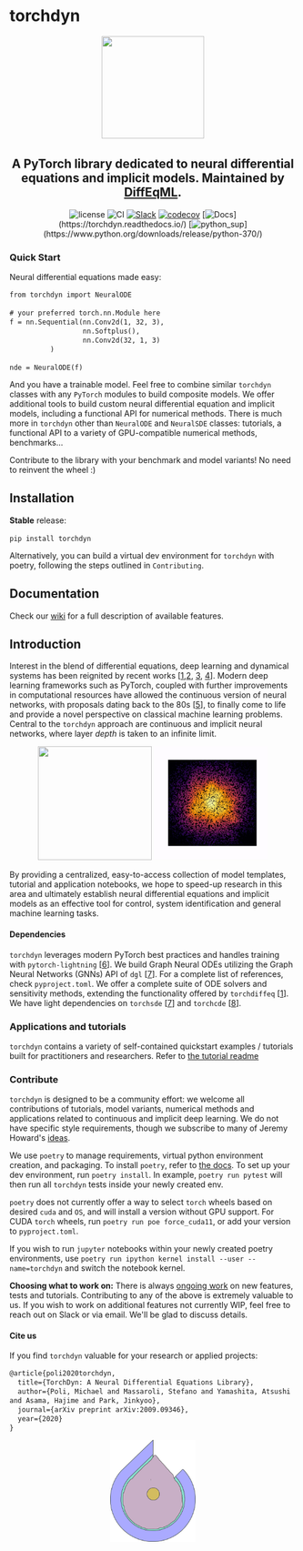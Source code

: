 # torchdyn

<p align="center">
<img src="https://github.com/DiffEqML/diffeqml-media/blob/main/animations/animated_logo_no_background.gif" width="180" height="180">
</p>
<div align="center">

## A PyTorch library dedicated to **neural differential equations** and **implicit models**. Maintained by [DiffEqML](https://github.com/DiffEqML).

![license](https://img.shields.io/badge/license-Apache%202.0-blue.svg?)
![CI](https://github.com/DiffEqML/torchdyn/actions/workflows/os-coverage.yml/badge.svg)
[![Slack](https://img.shields.io/badge/slack-chat-blue.svg?logo=slack)](https://join.slack.com/t/diffeqml/shared_invite/zt-trwgahq8-zgDqFmwS2gHYX6hsRvwDvg)
[![codecov](https://codecov.io/gh/DiffEqML/torchdyn/branch/master/graph/badge.svg)](https://codecov.io/gh/DiffEqML/torchdyn)
[![Docs](https://img.shields.io/badge/docs-passing-green.svg?)](https://torchdyn.readthedocs.io/)
[![python_sup](https://img.shields.io/badge/python-3.7+-black.svg?)](https://www.python.org/downloads/release/python-370/)

</div>

### Quick Start

Neural differential equations made easy:
```
from torchdyn import NeuralODE

# your preferred torch.nn.Module here 
f = nn.Sequential(nn.Conv2d(1, 32, 3),
                  nn.Softplus(),
                  nn.Conv2d(32, 1, 3)
          )

nde = NeuralODE(f)
```
And you have a trainable model. Feel free to combine similar `torchdyn` classes with any `PyTorch` modules to build composite models. We offer additional tools to build custom neural differential equation and implicit models, including a functional API for numerical methods. There is much more in `torchdyn` other than `NeuralODE` and `NeuralSDE` classes: tutorials, a functional API to a variety of GPU-compatible numerical methods, benchmarks...

Contribute to the library with your benchmark and model variants! No need to reinvent the wheel :)

## Installation


**Stable** release:

`pip install torchdyn`

Alternatively, you can build a virtual dev environment for `torchdyn` with poetry, following the steps outlined in `Contributing`.


## Documentation
Check our [wiki](https://torchdyn.readthedocs.io/) for a full description of available features.

## Introduction
Interest in the blend of differential equations, deep learning and dynamical systems has been reignited by recent works [[1](https://arxiv.org/abs/1806.07366),[2](https://arxiv.org/abs/2001.04385), [3](https://arxiv.org/abs/2002.08071), [4](https://arxiv.org/abs/1909.01377)]. Modern deep learning frameworks such as PyTorch, coupled with further improvements in computational resources have allowed the continuous version of neural networks, with proposals dating back to the 80s [[5](https://ieeexplore.ieee.org/abstract/document/6814892)], to finally come to life and provide a novel perspective on classical machine learning problems. Central to the `torchdyn` approach are continuous and implicit neural networks, where layer *depth* is taken to an infinite limit. 

<p align="center">
<img src="https://github.com/DiffEqML/diffeqml-media/blob/main/animations/GalNODE.gif" width="200" height="200">
<img src="https://github.com/DiffEqML/diffeqml-media/blob/main/animations/cnf_diffeq.gif" width="200" height="200">
</p>

By providing a centralized, easy-to-access collection of model templates, tutorial and application notebooks, we hope to speed-up research in this area and ultimately establish neural differential equations and implicit models as an effective tool for control, system identification and general machine learning tasks.

#### Dependencies
`torchdyn` leverages modern PyTorch best practices and handles training with `pytorch-lightning` [[6](https://github.com/PyTorchLightning/pytorch-lightning)]. We build Graph Neural ODEs utilizing the Graph Neural Networks (GNNs) API of `dgl` [[7](https://www.dgl.ai/)]. For a complete list of references, check `pyproject.toml`. We offer a complete suite of ODE solvers and sensitivity methods, extending the functionality offered by `torchdiffeq` [[1](https://arxiv.org/abs/1806.07366)]. We have light dependencies on `torchsde` [[7](https://arxiv.org/abs/2001.01328)] and `torchcde` [[8](https://arxiv.org/abs/2005.08926)].

### Applications and tutorials
`torchdyn` contains a variety of self-contained quickstart examples / tutorials built for practitioners and researchers. Refer to [the tutorial readme](tutorials/README.md)


### Contribute
 `torchdyn` is designed to be a community effort: we welcome all contributions of tutorials, model variants, numerical methods and applications related to continuous and implicit deep learning. We do not have specific style requirements, though we subscribe to many of Jeremy Howard's [ideas](https://docs.fast.ai/dev/style.html).

We use `poetry` to manage requirements, virtual python environment creation, and packaging. To install `poetry`, refer to [the docs](https://python-poetry.org/docs/).
To set up your dev environment, run `poetry install`. In example, `poetry run pytest` will then run all `torchdyn` tests inside your newly created env.

`poetry` does not currently offer a way to select `torch` wheels based on desired `cuda` and `OS`, and will install a version without GPU support. For CUDA `torch` wheels,
run `poetry run poe force_cuda11`, or add your version to `pyproject.toml`.

If you wish to run `jupyter` notebooks within your newly created poetry environments, use `poetry run ipython kernel install --user --name=torchdyn` and switch the notebook kernel.


**Choosing what to work on:** There is always [ongoing work](https://github.com/DiffEqML/torchdyn/issues) on new features, tests and tutorials. Contributing to any of the above is extremely valuable to us. If you wish to work on additional features not currently WIP, feel free to reach out on Slack or via email. We'll be glad to discuss details.


#### Cite us
If you find `torchdyn` valuable for your research or applied projects:
```
@article{poli2020torchdyn,
  title={TorchDyn: A Neural Differential Equations Library},
  author={Poli, Michael and Massaroli, Stefano and Yamashita, Atsushi and Asama, Hajime and Park, Jinkyoo},
  journal={arXiv preprint arXiv:2009.09346},
  year={2020}
}
```

<p align="center">
<img src="media/torchdyn_logo.png" width="150" height="179">
</p>
<div align="center">
